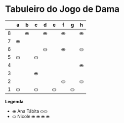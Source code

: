 # Tabuleiro do Jogo de Dama

|   | a | b | c | d | e | f | g | h |
|---|---|---|---|---|---|---|---|---|
| 8 |   | ⛂ |   | ⛂ |   | ⛂ |   | ⛂ |
| 7 | ⛂ |   |   |   |  |   |   |   |
| 6 |   |   |   | ⛀ |   | ⛂ |   | ⛀ |
| 5 | ⛀ |   | ⛀ |   |   |   |   |   |
| 4 |   |   |   |    |   |   |   | ⛂ |
| 3 |   |   | ⛂ |    |   |   |   |   |
| 2 |    |   |   |   |   | ⛀ |   | ⛀ |
| 1 | ⛀ |   | ⛀ |   | ⛀ |   | ⛀ |   |

**Legenda**

- ⛂  Ana Tábita ⛀⛀
- ⛀  Nicole ⛂ ⛂ ⛂ ⛂